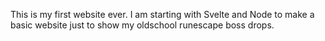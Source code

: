 This is my first website ever. I am starting with Svelte and Node to make a basic website just to show my oldschool runescape boss drops.
